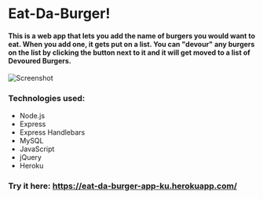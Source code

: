 # Eat-Da-Burger!

#### This is a web app that lets you add the name of burgers you would want to eat. When you add one, it gets put on a list. You can "devour" any burgers on the list by clicking the button next to it and it will get moved to a list of Devoured Burgers.

![Screenshot](/assets/images/screenshot.png)

### Technologies used:

* Node.js
* Express
* Express Handlebars
* MySQL
* JavaScript
* jQuery
* Heroku

###  Try it here: https://eat-da-burger-app-ku.herokuapp.com/
